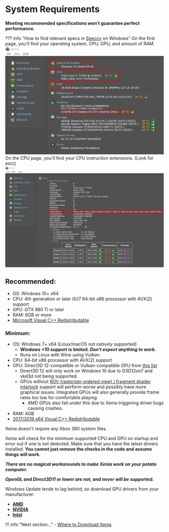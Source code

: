 # System Requirements

**Meeting recommended specifications won't guarantee perfect performance.**

??? info "How to find relevant specs in [Speccy](https://www.ccleaner.com/speccy) on Windows"
	On the first page, you'll find your operating system, CPU, GPU, and amount of RAM.
	![Use Speccy to find OS, CPU, RAM, and GPU](images/speccy_1.png)
	On the CPU page, you'll find your CPU instruction extensions. (Look for `AVX2`)
	![Use Speccy to find CPU extension support](images/speccy_2.png)

<!--- TODO(halotroop2288)
??? info "How to find relevant specs on Linux"
	1.	Enter [this command](https://www.howtoforge.com/linux-lscpu-command/) on the command line to see information about your CPU:
		```sh
		lscpu
		```
		You're looking for the Model name, and `avx2` under Flags.
	2.	Enter [this command](https://www.tutorialspoint.com/unix_commands/lspci.htm) to see information about your gpu.
		```sh
		lspci
		```
		The first line should say the name of your graphics device.
--->

## Recommended:

* OS: Windows 10+ x64
* CPU: 4th generation or later i5/i7 64-bit x86 processor with AVX(2) support
* GPU: GTX 980 Ti or later
* RAM: 6GB or more
* [Microsoft Visual C++ Redistributable](https://aka.ms/vs/16/release/vc_redist.x64.exe)

### Minimum:

* OS: Windows 7+ x64 (Linux/macOS not *natively* supported)
  * **Windows <10 support is limited. *Don't expect anything to work.***
  * Runs on Linux with Wine *using Vulkan*.
* CPU: 64-bit x86 processor with AVX(2) support
* GPU: Direct3D 12-compatible or Vulkan-compatible GPU from [this list](https://vulkan.gpuinfo.org/)
  * Direct3D 12 will only work on Windows 10 due to D3D12on7 and vkd3d not being supported.
  * GPUs without [ROV (rasterizer-ordered view) / fragment shader interlock](FAQ#what-is-rov) support will perform worse and possibly have more graphical issues. Integrated GPUs will also generally provide frame rates too low for comfortable playing.
    * AMD GPUs also fall under this due to Xenia triggering driver bugs causing crashes.
* RAM: 4GB
* [2017/2019 x64 Visual C++ Redistributable](https://support.microsoft.com/en-us/help/2977003/the-latest-supported-visual-c-downloads)

Xenia doesn't require any Xbox 360 system files.

Xenia will check for the minimum supported CPU and GPU on startup and error out
if one is not detected. Make sure that you have the latest drivers installed. **You cannot just remove the checks in the code and assume things will work.**

***There are no magical workarounds to make Xenia work on your potato computer.***

***OpenGL and Direct3D11 or lower are not, and never will be supported.***

Windows Update tends to lag behind, so download GPU drivers from your manufacturer:
  * **[AMD](https://www.amd.com/en/support)**
  * **[NVIDIA](https://www.nvidia.com/Download/index.aspx)**
  * **[Intel](https://downloadcenter.intel.com/product/80939/Graphics-Drivers)**

!!! info "Next section..."
	- [Where to Download Xenia](download.md)
